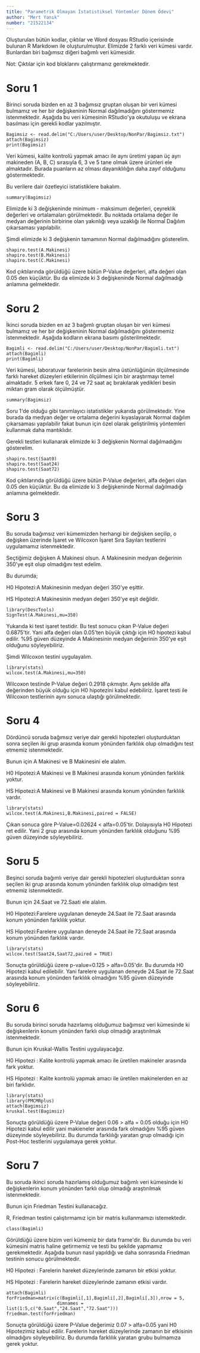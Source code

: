 ```yaml
---
title: "Parametrik Olmayan İstatistiksel Yöntemler Dönem Ödevi"
author: "Mert Yanık"
number: "21522134"
---
```

Oluşturulan bütün kodlar, çıktılar ve Word dosyası RStudio içerisinde bulunan R Markdown ile oluşturulmuştur.
Elimizde 2 farklı veri kümesi vardır. Bunlardan biri bağımsız diğeri bağımlı veri kümesidir.

Not: Çıktılar için kod bloklarını çalıştırmanız gerekmektedir.

# Soru 1
Birinci soruda bizden en az 3 bağımsız gruptan oluşan bir veri kümesi bulmamız ve her bir değişkeninin Normal dağılmadığını göstermemiz istenmektedir.
Aşağıda bu veri kümesinin RStudio'ya okutuluşu ve ekrana basılması için gerekli kodlar yazılmıştır.

```{r Bağımsız Veri Okuma, echo=TRUE, message=FALSE, warning=FALSE, paged.print=TRUE}
Bagimsiz <- read.delim("C:/Users/user/Desktop/NonPar/Bagimsiz.txt")
attach(Bagimsiz)
print(Bagimsiz)
```

Veri kümesi, kalite kontrolü yapmak amacı ile aynı üretimi yapan üç ayrı makineden (A, B, C) sırasıyla 6, 3 ve 5 tane olmak üzere ürünleri ele almaktadır. Burada puanların az olması dayanıklılığın daha zayıf olduğunu göstermektedir.

Bu verilere dair özetleyici istatistiklere bakalım.
```{r Tanımlayıcı İstatistikler, echo=TRUE, message=FALSE, warning=FALSE}
summary(Bagimsiz)
```

Elimizde ki 3 değişkeninde minimum - maksimum değerleri, çeyreklik değerleri ve ortalamaları görülmektedir. Bu noktada ortalama değer ile medyan değerinin birbirine olan yakınlığı veya uzaklığı ile Normal Dağılım çıkarsaması yapılabilir.

Şimdi elimizde ki 3 değişkenin tamamının Normal dağılmadığını gösterelim.

```{r Normal Dağılım, echo=TRUE, message=FALSE, warning=FALSE}
shapiro.test(A.Makinesi)
shapiro.test(B.Makinesi)
shapiro.test(C.Makinesi)
```

Kod çıktılarında görüldüğü üzere bütün P-Value değerleri, alfa değeri olan 0.05 den küçüktür. Bu da elimizde ki 3 değişkeninde  Normal dağılmadığı anlamına gelmektedir.

# Soru 2
İkinci soruda bizden en az 3 bağımlı gruptan oluşan bir veri kümesi bulmamız ve her bir değişkeninin Normal dağılmadığını göstermemiz istenmektedir.
Aşağıda kodların ekrana basımı gösterilmektedir.

```{r Bağımlı Veri Okuma, echo=TRUE, message=FALSE, warning=FALSE}
Bagimli <- read.delim("C:/Users/user/Desktop/NonPar/Bagimli.txt")
attach(Bagimli)
print(Bagimli)
```

Veri kümesi, laboratuvar farelerinin besin alma üstünlüğünün ölçülmesinde farklı hareket düzeyleri etkilerinin ölçülmesi için bir araştırmayı temel almaktadır. 5 erkek fare 0, 24 ve 72 saat aç bırakılarak yedikleri besin miktarı gram olarak ölçülmüştür.

```{r Tanımayıcı İstatistikler, echo=TRUE, message=FALSE, warning=FALSE}
summary(Bagimsiz)
```

Soru 1'de olduğu gibi tanımlayıcı istatistikler yukarıda görülmektedir. Yine burada da medyan değer ve ortalama değerini kıyaslayarak Normal dağılım çıkarsaması yapılabilir fakat bunun için özel olarak geliştirilmiş yöntemleri kullanmak daha mantıklıdır.

Gerekli testleri kullanarak elimizde ki 3 değişkenin Normal dağılmadığını gösterelim.

```{r Normal Dagılım, echo=TRUE, message=FALSE, warning=FALSE}
shapiro.test(Saat0)
shapiro.test(Saat24)
shapiro.test(Saat72)
```

Kod çıktılarında görüldüğü üzere bütün P-Value değerleri, alfa değeri olan 0.05 den küçüktür. Bu da elimizde ki 3 değişkeninde Normal dağılmadığı anlamına gelmektedir.

# Soru 3
Bu soruda bağımsız veri kümemizden herhangi bir değişken seçilip, o değişken üzerinde İşaret ve Wilcoxon İşaret Sıra Sayıları testlerini uygulamamız istenmektedir.

Seçtiğimiz değişken A Makinesi olsun. A Makinesinin medyan değerinin 350'ye eşit olup olmadığını test edelim.

Bu durumda;

H0 Hipotezi:A Makinesinin medyan değeri 350'ye eşittir.

HS Hipotezi:A Makinesinin medyan değeri 350'ye eşit değildir.

```{r Bağımsız Tek Örneklem İşaret Testi, echo=TRUE, message=FALSE, warning=FALSE}
library(DescTools)
SignTest(A.Makinesi,mu=350)
```

Yukarıda ki test işaret testidir. Bu test sonucu çıkan P-Value değeri 0.6875'tir. Yani alfa değeri olan 0.05'ten büyük çıktığı için H0 hipotezi kabul edilir. %95 güven düzeyinde A Makinesinin medyan değerinin 350'ye eşit olduğunu söyleyebiliriz.

Şimdi Wilcoxon testini uygulayalım.

```{r Bağımsız Tek Örneklem Wilcoxon, echo=TRUE, message=FALSE, warning=FALSE}
library(stats)
wilcox.test(A.Makinesi,mu=350)
```

Wilcoxon testinde P-Value değeri 0.2918 çıkmıştır. Aynı şekilde alfa değerinden büyük olduğu için H0 hipotezini kabul edebiliriz. İşaret testi ile Wilcoxon testlerinin aynı sonuca ulaştığı görülmektedir.

# Soru 4
Dördüncü soruda bağımsız veriye dair gerekli hipotezleri oluşturduktan sonra seçilen iki grup arasında konum yönünden farklılık olup olmadığını test etmemiz istenmektedir.

Bunun için A Makinesi ve B Makinesini ele alalım.

H0 Hipotezi:A Makinesi ve B Makinesi arasında konum yönünden farklılık yoktur.

HS Hipotezi:A Makinesi ve B Makinesi arasında konum yönünden farklılık vardır.

```{r Bagimsiz 2 Orneklem, echo=TRUE, message=FALSE, warning=FALSE}
library(stats)
wilcox.test(A.Makinesi,B.Makinesi,paired = FALSE)
```

Çıkan sonuca göre P-Value=0.02624 < alfa=0.05'tir. Dolayısıyla H0 Hipotezi ret edilir. Yani 2 grup arasında konum yönünden farklılık olduğunu %95 güven düzeyinde söyleyebiliriz.

# Soru 5
Beşinci soruda bağımlı veriye dair gerekli hipotezleri oluşturduktan sonra seçilen iki grup arasında konum yönünden farklılık olup olmadığını test etmemiz istenmektedir.

Bunun için 24.Saat ve 72.Saati ele alalım.

H0 Hipotezi:Farelere uygulanan deneyde 24.Saat ile 72.Saat arasında konum yönünden farklılık yoktur.

HS Hipotezi:Farelere uygulanan deneyde 24.Saat ile 72.Saat arasında konum yönünden farklılık vardır.

```{r Bagimli 2 Orneklem, echo=TRUE, message=FALSE, warning=FALSE}
library(stats)
wilcox.test(Saat24,Saat72,paired = TRUE)
```

Sonuçta görüldüğü üzere p-value=0.125 > alfa=0.05'dir. Bu durumda H0 Hipotezi kabul edilebilir. Yani farelere uygulanan deneyde 24.Saat ile 72.Saat arasında konum yönünden farklılık olmadığını %95 güven düzeyinde söyleyebiliriz.

# Soru 6
Bu soruda birinci soruda hazırlamış olduğumuz bağımsız veri kümesinde ki değişkenlerin konum yönünden farklı olup olmadığı araştırılmak istenmektedir.

Bunun için Kruskal-Wallis Testini uygulayacağız.

H0 Hipotezi : Kalite kontrolü yapmak amacı ile üretilen makineler arasında fark yoktur.

HS Hipotezi : Kalite kontrolü yapmak amacı ile üretilen makinelerden en az biri farklıdır.

```{r Kruskal-Wallis, echo=TRUE, message=FALSE, warning=FALSE}
library(stats)
library(PMCMRplus)
attach(Bagimsiz)
kruskal.test(Bagimsiz)
```

Sonuçta görüldüğü üzere P-Value değeri 0.06 > alfa = 0.05 olduğu için H0 Hipotezi kabul edilir yani makieneler arasında fark olmadığını %95 güven düzeyinde söyleyebiliriz. Bu durumda farklılığı yaratan grup olmadığı için Post-Hoc testlerini uygulamaya gerek yoktur.

# Soru 7
Bu soruda ikinci soruda hazırlamış olduğumuz bağımlı veri kümesinde ki değişkenlerin konum yönünden farklı olup olmadığı araştırılmak istenmektedir.

Bunun için Friedman Testini kullanacağız.

R, Friedman testini çalıştırmamız için bir matris kullanmamızı istemektedir.

```{r Veri Türü, echo=TRUE, message=FALSE, warning=FALSE}
class(Bagimli)
```

Görüldüğü üzere bizim veri kümemiz bir data frame'dir. Bu durumda bu veri kümesini matris haline getirmemiz ve testi bu şekilde yapmamız gerekmektedir. Aşağıda bunun nasıl yapıldığı ve daha sonrasında Friedman testinin sonucu görülmektedir.

H0 Hipotezi : Farelerin hareket düzeylerinde zamanın bir etkisi yoktur.

HS Hipotezi : Farelerin hareket düzeylerinde zamanın etkisi vardır.


```{r Friedman Testi, echo=TRUE, message=FALSE, warning=FALSE}
attach(Bagimli)
forFriedman=matrix(c(Bagimli[,1],Bagimli[,2],Bagimli[,3]),nrow = 5,
                   dimnames = list(1:5,c("0.Saat","24.Saat","72.Saat")))
friedman.test(forFriedman)
```

Sonuçta görüldüğü üzere P-Value değerimiz 0.07 > alfa=0.05 yani H0 Hipotezimiz kabul edilir. Farelerin hareket düzeylerinde zamanın bir etkisinin olmadığını söyleyebiliriz. Bu durumda farklılık yaratan grubu bulmamıza gerek yoktur.

